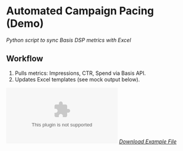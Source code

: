 # Automated Campaign Pacing (Demo)
*Python script to sync Basis DSP metrics with Excel*

## Workflow
1. Pulls metrics: Impressions, CTR, Spend via Basis API.
2. Updates Excel templates (see mock output below).

![Mock Excel Update](mock_data/Mock_Pacing_Doc.xlsx) *[Download Example File](mock_data/Mock_Pacing_Doc.xlsx)*
